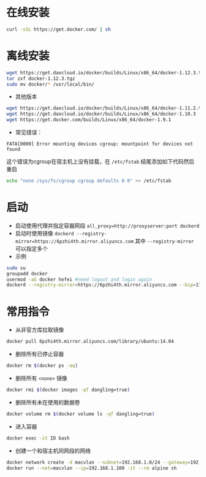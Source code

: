 # 在线安装

```bash
curl -sSL https://get.docker.com/ | sh
```

# 离线安装

```bash
wget https://get.daocloud.io/docker/builds/Linux/x86_64/docker-1.12.3.tgz
tar zxf docker-1.12.3.tgz
sudo mv docker/* /usr/local/bin/
```

* 其他版本

```bash
wget https://get.daocloud.io/docker/builds/Linux/x86_64/docker-1.11.2.tgz
wget https://get.daocloud.io/docker/builds/Linux/x86_64/docker-1.10.3
wget https://get.docker.com/builds/Linux/x86_64/docker-1.9.1
```

* 常见错误：

```
FATA[0000] Error mounting devices cgroup: mountpoint for devices not found
```

这个错误为cgroup在宿主机上没有挂载，在 `/etc/fstab` 结尾添加如下代码然后重启

```bash
echo "none /sys/fs/cgroup cgroup defaults 0 0" >> /etc/fstab
```

# 启动

* 启动使用代理并指定容器网段 `all_proxy=http://proxyserver:port dockerd`
* 启动时使用镜像 `dockerd --registry-mirror=https://6pzhi4th.mirror.aliyuncs.com` 其中 `--registry-mirror` 可以指定多个
* 示例

```bash
sudo su
groupadd docker
usermod -aG docker hefei #need logout and login again
dockerd --registry-mirror=https://6pzhi4th.mirror.aliyuncs.com --bip=172.172.172.1/24 > /var/log/docker 2>&1 &
```

# 常用指令

- 从非官方库拉取镜像
```bash
docker pull 6pzhi4th.mirror.aliyuncs.com/library/ubuntu:14.04
```
- 删除所有已停止容器
```bash
docker rm $(docker ps -aq)
```
- 删除所有 `<none>` 镜像 
```bash
docker rmi $(docker images -qf dangling=true)
```
- 删除所有未在使用的数据卷
```bash
docker volume rm $(docker volume ls -qf dangling=true)
```
- 进入容器 
```bash
docker exec -it ID bash
```

- 创建一个和宿主机同网段的网络
```bash
docker network create -d macvlan --subnet=192.168.1.0/24 --gateway=192.168.1.1 -o parent=eth0 macvlan
docker run --net=macvlan --ip=192.168.1.100 -it --rm alpine sh
```

